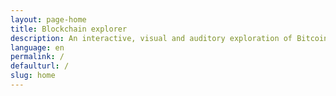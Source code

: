 ```yaml
---
layout: page-home
title: Blockchain explorer
description: An interactive, visual and auditory exploration of Bitcoin, cryptocurrency and blockchain technology. Through this visualization we explain the concept underpinning blockchain as well as the individual transactional detail and ultimately health of any cryptocurrency.
language: en
permalink: /
defaulturl: /
slug: home
---
```

